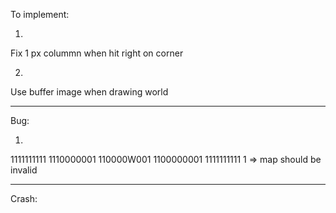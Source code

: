 To implement:

1)  
Fix 1 px colummn when hit right on corner

2)  
Use buffer image when drawing world


--------------


Bug:

1) 
1111111111
1110000001
110000W001
1100000001
1111111111
                1
=> map should be invalid


--------------

Crash:

